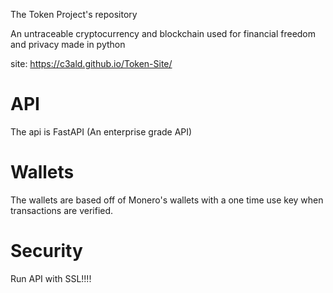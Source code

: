 The Token Project's repository

An untraceable cryptocurrency and blockchain used for financial freedom and privacy
made in python

site: https://c3ald.github.io/Token-Site/

# API
The api is FastAPI (An enterprise grade API)

# Wallets
The wallets are based off of Monero's wallets with a one time use key when transactions are verified.

# Security
Run API with SSL!!!!
